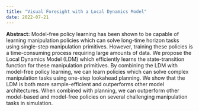 ```yaml
---
title: "Visual Foresight with a Local Dynamics Model"
date: 2022-07-21
---
```

**Abstract:** Model-free policy learning has been shown to be capable of learning manipulation policies which 
can solve long-time horizon tasks using single-step manipulation primitives. However, training these policies 
is a time-consuming process requiring large amounts of data. We propose the Local Dynamics Model (LDM) which 
efficiently learns the state-transition function for these manipulation primitives. By combining the LDM with 
model-free policy learning, we can learn policies which can solve complex manipulation tasks using one-step 
lookahead planning. We show that the LDM is both more sample-efficient and outperforms other model architectures. 
When combined with planning, we can outperform other model-based and model-free policies on several challenging 
manipulation tasks in simulation. 
